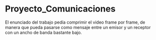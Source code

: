 # Proyecto_Comunicaciones
El enunciado del trabajo pedía comprimir el video frame por frame, de manera que pueda pasarse como mensaje entre un emisor y un receptor con un ancho de banda bastante bajo. 
